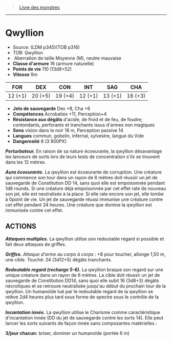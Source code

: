 ﻿> [Livre des monstres](tome_of_beasts_old.md)

---

# Qwyllion

- Source: (LDM p345)(TOB p316)
- TOB: Qwyllion
-  Aberration de taille Moyenne (M), neutre mauvaise
- **Classe d'armure** 16 (armure naturelle)
- **Points de vie** 110 (13d8+52)
- **Vitesse** 9m

|FOR|DEX|CON|INT|SAG|CHA|
|---|---|---|---|---|---|
|12 (+1)|20 (+5)|19 (+4)|12 (+1)|13 (+1)|16 (+3)|

- **Jets de sauvegarde** Dex +8, Cha +6
- **Compétences** Acrobaties +11, Perception+4
- **Résistance aux dégâts** d'acide, de froid et de feu, de foudre; contondants, perforants et tranchants issus d'armes non magiques
- **Sens** vision dans le noir 18 m, Perception passive 14
- **Langues** commun, gobelin, infernal, sylvestre, langue du Vide
- **Dangerosité** 8 (3 900PX)

**_Perturbateur._** En raison de sa nature écoeurante, la qwyllion désavantage les lanceurs de sorts lors de leurs tests de concentration s'ils se trouvent dans les 12 mètres.

**_Aura écoeurante._** La qwyllion est écoeurante de corruption. Une créature qui commence son tour dans un rayon de 6 mètres doit réussir un jet de sauvegarde de Constitution DD 14, sans quoi elle est empoisonnée pendant 1d8 rounds. Si une créature déjà empoisonnée par cet effet rate de nouveau son jet, elle est neutralisée à la place. Si elle rate encore son jet, elle tombe à 0point de vie. Un jet de sauvegarde réussi immunise une créature contre cet effet pendant 24 heures. Une créature que domine la qwyllion est immunisée contre cet effet.

## ACTIONS

**_Attaques multiples._** La qwyllion utilise son redoutable regard si possible et fait deux attaques de griffes.

**_Griffes._** _Attaque d'arme au corps à corps :_ +8 pour toucher, allonge 1,50 m, une cible. Touché: 24 (3d12+5) dégâts tranchants.

**_Redoutable regard (recharge 5-6)._** La qwyllion braque son regard sur une unique créature dans un rayon de 6 mètres. La cible doit réussir un jet de sauvegarde de Constitution DD14, sans quoi elle subit 16 (3d8+3) dégâts nécrotiques et se retrouve neutralisée jusqu'au début du prochain tour de la qwyllion. Un humanoïde tué par le redoutable regard de la qwyllion se relève 2d4 heures plus tard sous forme de spectre sous le contrôle de la qwyllion.

**_Incantation innée._** La qwyllion utilise le Charisme comme caractéristique d'incantation innée (DD du jet de sauvegarde contre les sorts 14). Elle peut lancer les sorts suivants de façon innée sans composantes matérielles :

**3/jour chacun:** briser, dominer un humanoïde (portée 6 m)

